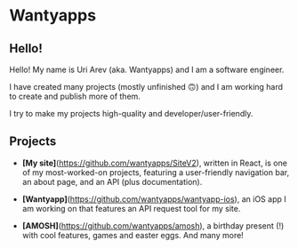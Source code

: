 # Wantyapps
## Hello!
Hello! My name is Uri Arev (aka. Wantyapps) and I am a software engineer.

I have created many projects (mostly unfinished 🙃) and I am working hard to create and publish more of them.

I try to make my projects high-quality and developer/user-friendly.

## Projects
* **[My site]**(https://github.com/wantyapps/SiteV2),  written in React, is one of my most-worked-on projects, featuring a user-friendly navigation bar, an about page, and an API (plus documentation).

* **[Wantyapp]**(https://github.com/wantyapps/wantyapp-ios), an iOS app I am working on that features an API request tool for my site.

* **[AMOSH]**(https://github.com/wantyapps/amosh), a birthday present (!) with cool features, games and easter eggs. 
And many more!